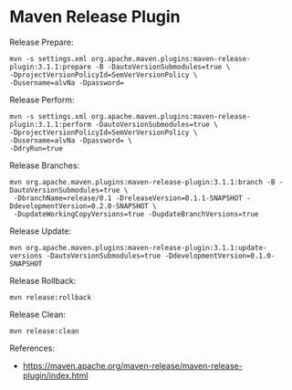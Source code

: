 # Maven Release Plugin

Release Prepare:
```
mvn -s settings.xml org.apache.maven.plugins:maven-release-plugin:3.1.1:prepare -B -DautoVersionSubmodules=true \
-DprojectVersionPolicyId=SemVerVersionPolicy \
-Dusername=alvNa -Dpassword=
```

Release Perform:
```
mvn -s settings.xml org.apache.maven.plugins:maven-release-plugin:3.1.1:perform -DautoVersionSubmodules=true \
-DprojectVersionPolicyId=SemVerVersionPolicy \
-Dusername=alvNa -Dpassword= \
-DdryRun=true
```

Release Branches:
```
mvn org.apache.maven.plugins:maven-release-plugin:3.1.1:branch -B -DautoVersionSubmodules=true \
 -DbranchName=release/0.1 -DreleaseVersion=0.1.1-SNAPSHOT -DdevelopmentVersion=0.2.0-SNAPSHOT \
 -DupdateWorkingCopyVersions=true -DupdateBranchVersions=true
```

Release Update:
```
mvn org.apache.maven.plugins:maven-release-plugin:3.1.1:update-versions -DautoVersionSubmodules=true -DdevelopmentVersion=0.1.0-SNAPSHOT
```

Release Rollback:
```
mvn release:rollback
```

Release Clean:
```
mvn release:clean
```


References:
- https://maven.apache.org/maven-release/maven-release-plugin/index.html